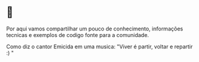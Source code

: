 # 🐧 

Por aqui vamos compartilhar um pouco de conhecimento, informações tecnicas e exemplos de codigo fonte para a comunidade.

Como diz o cantor Emicida em uma musica: "Viver é partir, voltar e repartir :) " 
